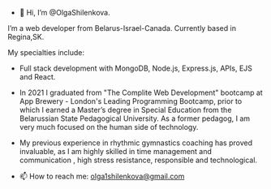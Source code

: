 - 👋 Hi, I’m @OlgaShilenkova.

 I’m a web developer from Belarus-Israel-Canada. Currently based in Regina,SK.

My specialties include:

 - Full stack development with MongoDB, Node.js, Express.js, APIs, EJS and  React. 

 - In 2021 I graduated from "The Complite Web Development" bootcamp at App Brewery - London's Leading Programming Bootcamp, prior to which I earned a Master’s degree in Special Education from the Belarussian State Pedagogical University. As a former pedagog, I am very much focused on the human side of technology.

- My previous experience in rhythmic gymnastics coaching has proved invaluable, as I am highly skilled in time management and communication , high stress resistance, responsible and technological.
- 📫 How to reach me: olga1shilenkova@gmail.com

<!---
OlgaShilenkova/OlgaShilenkova is a ✨ special ✨ repository because its `README.md` (this file) appears on your GitHub profile.
You can click the Preview link to take a look at your changes.
--->
